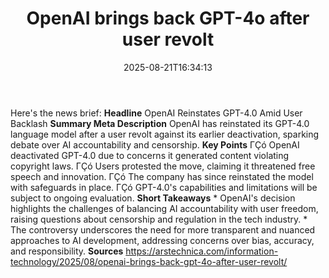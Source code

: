 ﻿---
title: "OpenAI brings back GPT-4o after user revolt"
date: "2025-08-21T16:34:13"
category: "Markets"
summary: ""
slug: "openai brings back gpt4o after user revolt"
source_urls:
  - "https://arstechnica.com/information-technology/2025/08/openai-brings-back-gpt-4o-after-user-revolt/"
seo:
  title: "OpenAI brings back GPT-4o after user revolt | Hash n Hedge"
  description: ""
  keywords: ["news", "markets", "brief"]
---
Here's the news brief:  **Headline** OpenAI Reinstates GPT-4.0 Amid User Backlash  **Summary Meta Description** OpenAI has reinstated its GPT-4.0 language model after a user revolt against its earlier deactivation, sparking debate over AI accountability and censorship.  **Key Points**  ΓÇó OpenAI deactivated GPT-4.0 due to concerns it generated content violating copyright laws. ΓÇó Users protested the move, claiming it threatened free speech and innovation. ΓÇó The company has since reinstated the model with safeguards in place. ΓÇó GPT-4.0's capabilities and limitations will be subject to ongoing evaluation.  **Short Takeaways**  * OpenAI's decision highlights the challenges of balancing AI accountability with user freedom, raising questions about censorship and regulation in the tech industry. * The controversy underscores the need for more transparent and nuanced approaches to AI development, addressing concerns over bias, accuracy, and responsibility.  **Sources** https://arstechnica.com/information-technology/2025/08/openai-brings-back-gpt-4o-after-user-revolt/ 
